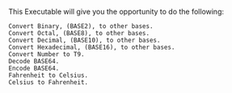 This Executable will give you the opportunity to do the following:

    Convert Binary, (BASE2), to other bases.
    Convert Octal, (BASE8), to other bases.
    Convert Decimal, (BASE10), to other bases.
    Convert Hexadecimal, (BASE16), to other bases.
    Convert Number to T9.
    Decode BASE64.
    Encode BASE64.
    Fahrenheit to Celsius.
    Celsius to Fahrenheit.
